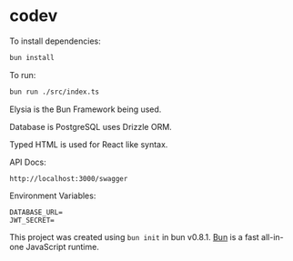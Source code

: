 # codev

To install dependencies:

```bash
bun install
```

To run:

```bash
bun run ./src/index.ts
```

Elysia is the Bun Framework being used.

Database is PostgreSQL uses Drizzle ORM.

Typed HTML is used for React like syntax.

API Docs:

```
http://localhost:3000/swagger
```

Environment Variables:

```
DATABASE_URL=
JWT_SECRET=
```

This project was created using `bun init` in bun v0.8.1. [Bun](https://bun.sh) is a fast all-in-one JavaScript runtime.
